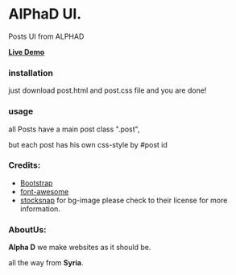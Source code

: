 # AlPhaD UI. 

Posts UI from ALPHAD

[**Live Demo**](https://alphadsy.github.io/alpha-ui/ui/posts/post.html)
 
### installation 
just download post.html and post.css file and you are done!  

### usage
all Posts have a main post class ".post",

but each post has his own css-style by #post id   

### Credits:
- [Bootstrap](https://getbootstrap.com)  
- [font-awesome](https://http://fontawesome.io)  
- [stocksnap](http://stocksnap.io/) for bg-image please check to their license for more information.

### AboutUs:
**Alpha D** we make websites as it should be.

all the way from **Syria**.
 